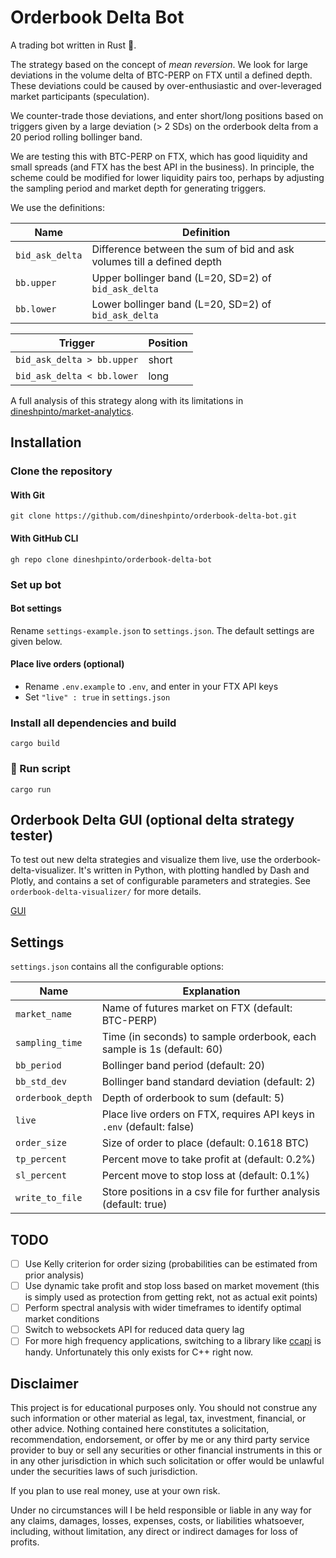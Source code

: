 # Orderbook Delta Bot

A trading bot written in Rust 🦀.

The strategy based on the concept of *mean reversion*. We look for large deviations in the volume delta of BTC-PERP on
FTX until a defined depth.
These deviations could be caused by over-enthusiastic and over-leveraged market participants (speculation).

We counter-trade those deviations, and enter short/long positions based on triggers given by a large deviation
(> 2 SDs) on the orderbook delta from a 20 period rolling bollinger band.

We are testing this with BTC-PERP on FTX, which has good liquidity and small spreads (and FTX has the best API
in the business). In principle, the scheme could be modified for lower liquidity pairs too, perhaps by adjusting
the sampling period and market depth for generating triggers.

We use the definitions:

| Name            | Definition                                                             |
|-----------------|------------------------------------------------------------------------|
| `bid_ask_delta` | Difference between the sum of bid and ask volumes till a defined depth |
| `bb.upper`      | Upper bollinger band (L=20, SD=2) of `bid_ask_delta`                   |
| `bb.lower`      | Lower bollinger band (L=20, SD=2) of `bid_ask_delta`                   |

| Trigger                    | Position |
|----------------------------|----------|
| `bid_ask_delta > bb.upper` | short    |
| `bid_ask_delta < bb.lower` | long     |

A full analysis of this strategy along with its limitations in
[dineshpinto/market-analytics](https://github.com/dineshpinto/market-analytics).

## Installation

### Clone the repository

#### With Git

```shell
git clone https://github.com/dineshpinto/orderbook-delta-bot.git
```

#### With GitHub CLI

```shell
gh repo clone dineshpinto/orderbook-delta-bot
```

### Set up bot

#### Bot settings

Rename `settings-example.json` to `settings.json`. The default settings are given below.

#### Place live orders (optional)

- Rename `.env.example` to `.env`, and enter in your FTX API keys
- Set `"live" : true` in `settings.json`

### Install all dependencies and build

```shell
cargo build
```

### 🫡 Run script

```shell
cargo run
```

## Orderbook Delta GUI (optional delta strategy tester)

To test out new delta strategies and visualize them live, use the orderbook-delta-visualizer. 
It's written in Python, with plotting handled by Dash and Plotly, and contains a set of configurable parameters 
and strategies. See `orderbook-delta-visualizer/` for more details.

[GUI](https://user-images.githubusercontent.com/15251343/176155957-e6096eb1-a1ef-4373-b66e-7ebaa83b5b84.mov)

## Settings

`settings.json` contains all the configurable options:

| Name              | Explanation                                                            |
|-------------------|------------------------------------------------------------------------|
| `market_name`     | Name of futures market on FTX (default: BTC-PERP)                      |
| `sampling_time`   | Time (in seconds) to sample orderbook, each sample is 1s (default: 60) |
| `bb_period`       | Bollinger band period (default: 20)                                    |
| `bb_std_dev`      | Bollinger band standard deviation (default: 2)                         |
| `orderbook_depth` | Depth of orderbook to sum (default: 5)                                 |
| `live`            | Place live orders on FTX, requires API keys in `.env` (default: false) |
| `order_size`      | Size of order to place (default: 0.1618 BTC)                           |
| `tp_percent`      | Percent move to take profit at (default: 0.2%)                         |
| `sl_percent`      | Percent move to stop loss at (default: 0.1%)                           |
| `write_to_file`   | Store positions in a csv file for further analysis (default: true)     |

## TODO

- [ ] Use Kelly criterion for order sizing (probabilities can be estimated from prior analysis)
- [ ] Use dynamic take profit and stop loss based on market movement (this is simply used as protection from getting
  rekt, not as actual exit points)
- [ ] Perform spectral analysis with wider timeframes to identify optimal
  market conditions
- [ ] Switch to websockets API for reduced data query lag
- [ ] For more high frequency applications, switching to a library
  like [ccapi](https://github.com/crypto-chassis/ccapi/) is handy. Unfortunately this only exists for C++ right now.

## Disclaimer

This project is for educational purposes only. You should not construe any such information or other material as legal,
tax, investment, financial, or other advice. Nothing contained here constitutes a solicitation, recommendation,
endorsement, or offer by me or any third party service provider to buy or sell any securities or other financial
instruments in this or in any other jurisdiction in which such solicitation or offer would be unlawful under the
securities laws of such jurisdiction.

If you plan to use real money, use at your own risk.

Under no circumstances will I be held responsible or liable in any way for any claims, damages, losses, expenses, costs,
or liabilities whatsoever, including, without limitation, any direct or indirect damages for loss of profits.
